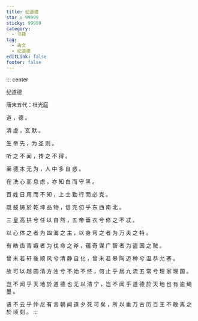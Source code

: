 ```yaml
---
title: 纪道德
star : 99999
sticky: 99999
category:
  - 书籍
tag:
  - 古文
  - 纪道德
editLink: false
footer: false
---
```


::: center

纪道德

唐末五代：杜光庭

道 ，德 。

清 虚 ，玄 默 。

生 帝 先 ，为 圣 则 。

听 之 不 闻 ，抟 之 不 得 。

至 德 本 无 为 ，人 中 多 自 惑 。

在 洗 心 而 息 虑 ，亦 知 白 而 守 黑 。

百 姓 日 用 而 不 知 ，上 士 勤 行 而 必 克 。

既 鼓 铸 於 乾 坤 品 物 ，信 充 仞 乎 东 西 南 北 。

三 皇 高 拱 兮 任 以 自 然 ，五 帝 垂 衣 兮 修 之 不 忒 。

以 心 体 之 者 为 四 海 之 主 ，以 身 弯 之 者 为 万 夫 之 特 。

有 皓 齿 青 娥 者 为 伐 命 之 斧 ，蕴 奇 谋 广 智 者 为 盗 国 之 贼 。

曾 未 若 轩 後 顺 风 兮 清 静 自 化 ，曾 未 若 皋 陶 迈 种 兮 温 恭 允 塞 。

故 可 以 越 圆 清 方 浊 兮 不 始 不 终 ，何 止 乎 居 九 流 五 常 兮 理 家 理 国 。

岂 不 闻 乎 天 地 於 道 德 也 无 以 清 宁 ，岂 不 闻 乎 道 德 於 天 地 也 有 逾 绳 墨 。

语 不 云 乎 仲 尼 有 言 朝 闻 道 夕 死 可 矣 ，所 以 垂 万 古 历 百 王 不 敢 离 之 於 顷 刻 。
:::